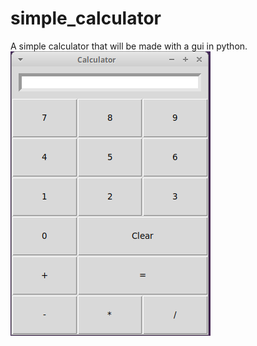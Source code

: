 # simple_calculator
A simple calculator that will be made with a gui in python.
![alt text](https://github.com/TheEternalVoid/simple_calculator/blob/main/calculator_sample.png)
